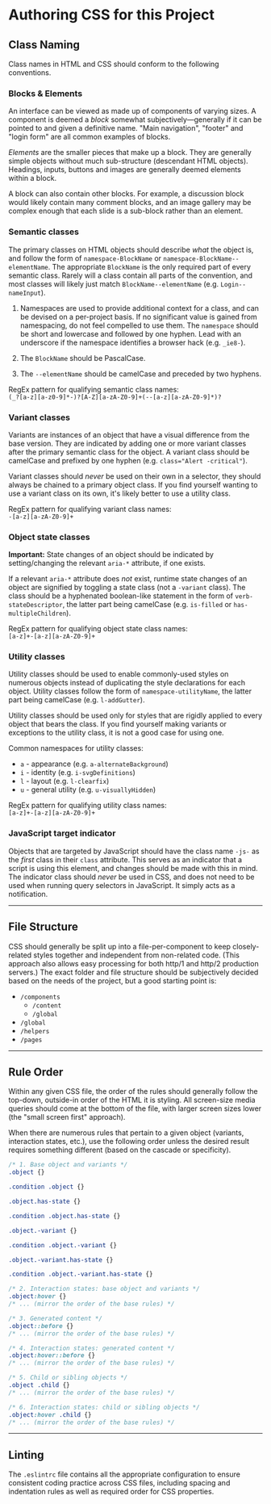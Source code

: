 # Authoring CSS for this Project



## Class Naming

Class names in HTML and CSS should conform to the following conventions.


### Blocks & Elements

An interface can be viewed as made up of components of varying sizes. A component is deemed a _block_ somewhat subjectively—generally if it can be pointed to and given a definitive name. "Main navigation", "footer" and "login form" are all common examples of blocks.

_Elements_ are the smaller pieces that make up a block. They are generally simple objects without much sub-structure (descendant HTML objects). Headings, inputs, buttons and images are generally deemed elements within a block.

A block can also contain other blocks. For example, a discussion block would likely contain many comment blocks, and an image gallery may be complex enough that each slide is a sub-block rather than an element.


### Semantic classes

The primary classes on HTML objects should describe _what_ the object is, and follow the form of `namespace-BlockName` or `namespace-BlockName--elementName`. The appropriate `BlockName` is the only required part of every semantic class. Rarely will a class contain all parts of the convention, and most classes will likely just match `BlockName--elementName` (e.g. `Login--nameInput`).

1. Namespaces are used to provide additional context for a class, and can be devised on a per-project basis. If no significant value is gained from namespacing, do not feel compelled to use them. The `namespace` should be short and lowercase and followed by one hyphen. Lead with an underscore if the namespace identifies a browser hack (e.g. `_ie8-`).

1. The `BlockName` should be PascalCase.

1. The `--elementName` should be camelCase and preceded by two hyphens.

RegEx pattern for qualifying semantic class names:  
`(_?[a-z][a-z0-9]*-)?[A-Z][a-zA-Z0-9]+(--[a-z][a-zA-Z0-9]*)?`


### Variant classes
Variants are instances of an object that have a visual difference from the base version. They are indicated by adding one or more variant classes after the primary semantic class for the object. A variant class should be camelCase and prefixed by one hyphen (e.g. `class="Alert -critical"`).

Variant classes should _never_ be used on their own in a selector, they should always be chained to a primary object class. If you find yourself wanting to use a variant class on its own, it's likely better to use a utility class.

RegEx pattern for qualifying variant class names:  
`-[a-z][a-zA-Z0-9]+`


### Object state classes

**Important:** State changes of an object should be indicated by setting/changing the relevant `aria-*` attribute, if one exists.

If a relevant `aria-*` attribute does _not_ exist, runtime state changes of an object are signified by toggling a state class (not a `-variant` class). The class should be a hyphenated boolean-like statement in the form of `verb-stateDescriptor`, the latter part being camelCase (e.g. `is-filled` or `has-multipleChildren`).

RegEx pattern for qualifying object state class names:  
`[a-z]+-[a-z][a-zA-Z0-9]+`


### Utility classes

Utility classes should be used to enable commonly-used styles on numerous objects instead of duplicating the style declarations for each object. Utility classes follow the form of `namespace-utilityName`, the latter part being camelCase (e.g. `l-addGutter`).

Utility classes should be used only for styles that are rigidly applied to every object that bears the class. If you find yourself making variants or exceptions to the utility class, it is not a good case for using one.

Common namespaces for utility classes:
- `a` - appearance (e.g. `a-alternateBackground`)
- `i` - identity (e.g. `i-svgDefinitions`)
- `l` - layout (e.g. `l-clearfix`)
- `u` - general utility (e.g. `u-visuallyHidden`)

RegEx pattern for qualifying utility class names:  
`[a-z]+-[a-z][a-zA-Z0-9]+`


### JavaScript target indicator

Objects that are targeted by JavaScript should have the class name `-js-` as the _first_ class in their `class` attribute. This serves as an indicator that a script is using this element, and changes should be made with this in mind. The indicator class should _never_ be used in CSS, and does not need to be used when running query selectors in JavaScript. It simply acts as a notification.

---

## File Structure

CSS should generally be split up into a file-per-component to keep closely-related styles together and independent from non-related code. (This approach also allows easy processing for both http/1 and http/2 production servers.) The exact folder and file structure should be subjectively decided based on the needs of the project, but a good starting point is:

- `/components`
  - `/content`
  - `/global`
- `/global`
- `/helpers`
- `/pages`

---

## Rule Order

Within any given CSS file, the order of the rules should generally follow the top-down, outside-in order of the HTML it is styling. All screen-size media queries should come at the bottom of the file, with larger screen sizes lower (the "small screen first" approach).

When there are numerous rules that pertain to a given object (variants, interaction states, etc.), use the following order unless the desired result requires something different (based on the cascade or specificity).

```css
/* 1. Base object and variants */
.object {}

.condition .object {}

.object.has-state {}

.condition .object.has-state {}

.object.-variant {}

.condition .object.-variant {}

.object.-variant.has-state {}

.condition .object.-variant.has-state {}

/* 2. Interaction states: base object and variants */
.object:hover {}
/* ... (mirror the order of the base rules) */

/* 3. Generated content */
.object::before {}
/* ... (mirror the order of the base rules) */

/* 4. Interaction states: generated content */
.object:hover::before {}
/* ... (mirror the order of the base rules) */

/* 5. Child or sibling objects */
.object .child {}
/* ... (mirror the order of the base rules) */

/* 6. Interaction states: child or sibling objects */
.object:hover .child {}
/* ... (mirror the order of the base rules) */
```

---

## Linting

The `.eslintrc` file contains all the appropriate configuration to ensure consistent coding practice across CSS files, including spacing and indentation rules as well as required order for CSS properties.
